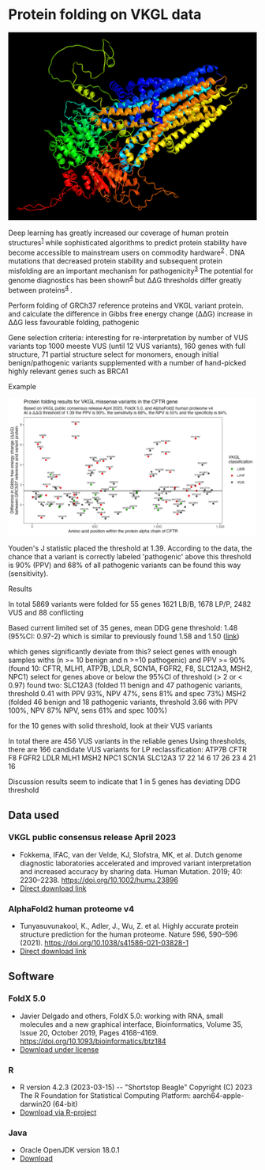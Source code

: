 # Protein folding on VKGL data
![Protein structure example of the CFTR gene](img/pymol-cftr-small.png)

Deep learning has greatly increased our coverage of human protein structures<sup>[1](https://www.nature.com/articles/s41586-021-03819-2) </sup> while sophisticated algorithms to predict protein stability have become accessible to mainstream users on commodity hardware<sup>[2](https://doi.org/10.1093/bioinformatics/btz184) </sup>.
DNA mutations that decreased protein stability and subsequent protein misfolding are an important mechanism for pathogenicity<sup>[3](https://pubs.acs.org/doi/10.1021/jacs.5b03743) </sup>
The potential for genome diagnostics has been shown<sup>[4](https://genomemedicine.biomedcentral.com/articles/10.1186/s13073-022-01082-2) </sup> but ΔΔG thresholds differ greatly between proteins<sup>[4](https://doi.org/10.1186/1471-2105-10-S8-S8) </sup>.

Perform folding of GRCh37 reference proteins and VKGL variant protein.
and calculate the difference in Gibbs free energy change (ΔΔG)
increase in ΔΔG less favourable folding, pathogenic

Gene selection criteria: interesting for re-interpretation by number of VUS variants
top 1000 meeste VUS (until 12 VUS variants), 160 genes with full structure, 71 partial structure
select for monomers, enough initial benign/pathogenic variants
supplemented with a number of hand-picked highly relevant genes such as BRCA1

Example

![CFTR folding on VKGL variants](img/ddg_vkgl_CFTR.png)

Youden's J statistic placed the threshold at 1.39.
According to the data, the chance that a variant is correctly labeled 'pathogenic' above this threshold is 90% (PPV) and 68% of all pathogenic variants can be found this way (sensitivity).

Results

In total 5869 variants were folded for 55 genes
1621 LB/B, 1678 LP/P, 2482 VUS and 88 conflicting

Based current limited set of 35 genes, mean DDG gene threshold: 1.48 (95%CI: 0.97-2)
which is similar to previously found 1.58 and 1.50 ([link](https://www.nature.com/articles/s41598-020-72404-w))

which genes significantly deviate from this?
select genes with enough samples withs (n >= 10 benign and n >=10 pathogenic) and PPV >= 90% (found 10: CFTR, MLH1, ATP7B, LDLR, SCN1A, FGFR2, F8, SLC12A3, MSH2, NPC1)
select for genes above or below the 95%CI of threshold (> 2 or < 0.97)
found two:
SLC12A3 (folded 11 benign and 47 pathogenic variants, threshold 0.41 with PPV 93%, NPV 47%, sens 81%  and spec 73%)
MSH2 (folded 46 benign and 18 pathogenic variants, threshold 3.66 with PPV 100%, NPV 87% NPV, sens 61%  and spec 100%)

for the 10 genes with solid threshold, look at their VUS variants

In total there are 456 VUS variants in the reliable genes
Using thresholds, there are 166 candidate VUS variants for LP reclassification:
ATP7B    CFTR      F8   FGFR2    LDLR    MLH1    MSH2    NPC1   SCN1A SLC12A3
17      22      14       6      17      26      23       4      21      16

Discussion
results seem to indicate that 1 in 5 genes has deviating DDG threshold

## Data used

### VKGL public consensus release April 2023
* Fokkema, IFAC, van der Velde, KJ, Slofstra, MK, et al. Dutch genome diagnostic laboratories accelerated and improved variant interpretation and increased accuracy by sharing data. Human Mutation. 2019; 40: 2230–2238. https://doi.org/10.1002/humu.23896
* [Direct download link](https://downloads.molgeniscloud.org/downloads/VKGL/VKGL_public_consensus_202304.tsv)

### AlphaFold2 human proteome v4
* Tunyasuvunakool, K., Adler, J., Wu, Z. et al. Highly accurate protein structure prediction for the human proteome. Nature 596, 590–596 (2021). https://doi.org/10.1038/s41586-021-03828-1
* [Direct download link](https://ftp.ebi.ac.uk/pub/databases/alphafold/latest/UP000005640_9606_HUMAN_v4.tar)

## Software

### FoldX 5.0
* Javier Delgado and others, FoldX 5.0: working with RNA, small molecules and a new graphical interface, Bioinformatics, Volume 35, Issue 20, October 2019, Pages 4168–4169. https://doi.org/10.1093/bioinformatics/btz184
* [Download under license](https://foldxsuite.crg.eu)

### R
* R version 4.2.3 (2023-03-15) -- "Shortstop Beagle"
  Copyright (C) 2023 The R Foundation for Statistical Computing
  Platform: aarch64-apple-darwin20 (64-bit)
* [Download via R-project](https://www.r-project.org)

### Java
* Oracle OpenJDK version 18.0.1
* [Download](https://www.oracle.com/java/technologies/downloads)


